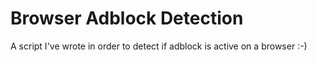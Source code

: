 # Browser Adblock Detection
A script I've wrote in order to detect if adblock is active on a browser :-)
